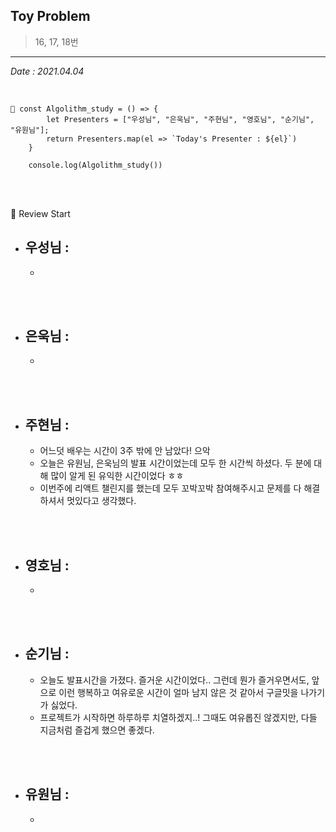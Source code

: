 ## Toy Problem

> 16, 17, 18번

---

_Date : 2021.04.04_

<br/>

```
📌 const Algolithm_study = () => {
        let Presenters = ["우성님", "은욱님", "주현님", "영호님", "순기님", "유원님"];
        return Presenters.map(el => `Today's Presenter : ${el}`)
    }

    console.log(Algolithm_study())
```

<br/>
<br/>

🙌 Review Start

- ## 우성님 :
  -

<br/>
<br/>

- ## 은욱님 :
  -

<br/>
<br/>
  
- ## 주현님 :
  - 어느덧 배우는 시간이 3주 밖에 안 남았다! 으악
  - 오늘은 유원님, 은욱님의 발표 시간이었는데 모두 한 시간씩 하셨다. 두 분에 대해 많이 알게 된 유익한 시간이었다 ㅎㅎ
  - 이번주에 리액트 챌린지를 했는데 모두 꼬박꼬박 참여해주시고 문제를 다 해결하셔서 멋있다고 생각했다.

<br/>
<br/>

- ## 영호님 :
  -

<br/>
<br/>

- ## 순기님 :
  - 오늘도 발표시간을 가졌다. 즐거운 시간이었다..
    그런데 뭔가 즐거우면서도, 앞으로 이런 행복하고 여유로운 시간이 얼마 남지 않은 것 같아서 구글밋을 나가기가 싫었다.
  - 프로젝트가 시작하면 하루하루 치열하겠지..! 그때도 여유롭진 않겠지만, 다들 지금처럼 즐겁게 했으면 좋겠다.

<br/>
<br/>

- ## 유원님 :
  -
